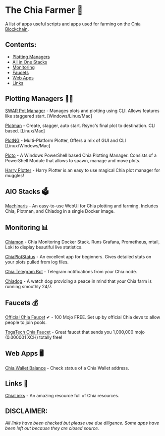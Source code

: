 # The Chia Farmer 🌱

A list of apps useful scripts and apps used for farming on the [Chia Blockchain](https://github.com/Chia-Network/chia-blockchain).

## Contents:
* [Plotting Managers](https://github.com/DazEB2/Chia-Farmer-Apps#plotting-managers-)
* [All in One Stacks](https://github.com/DazEB2/Chia-Farmer-Apps#aio-stacks-)
* [Monitoring](https://github.com/DazEB2/Chia-Farmer-Apps#monitoring-)
* [Faucets](https://github.com/DazEB2/Chia-Farmer-Apps#faucets-)
* [Web Apps](https://github.com/DazEB2/Chia-Farmer-Apps#web-apps-)
* [Links](https://github.com/DazEB2/Chia-Farmer-Apps#links-)

## Plotting Managers 👨‍🌾

[SWAR Pot Manager](https://github.com/swar/Swar-Chia-Plot-Manager) - Manages plots and plotting using CLI. Allows features like staggered start. [Windows/Linux/Mac]

[Plotman](https://github.com/ericaltendorf/plotman) - Create, stagger, auto start. Rsync's final plot to destination. CLI based. [Linux/Mac]

[PlotNG](https://github.com/maded2/plotng) - Multi-Platform Plotter, Offers a mix of GUI and CLI [Linux/Windows/Mac]

[Ploto](https://github.com/tydeno/Ploto) - A Windows PowerShell based Chia Plotting Manager. Consists of a PowerShell Module that allows to spawn, manage and move plots.

[Harry Plotter](https://github.com/abueide/harry-plotter) - Harry Plotter is an easy to use magical Chia plot manager for muggles!

## AIO Stacks 🗳

[Machinaris](https://github.com/guydavis/machinaris) - An easy-to-use WebUI for Chia plotting and farming. Includes Chia, Plotman, and Chiadog in a single Docker image.

## Monitoring 📊

[Chiamon](https://github.com/retzkek/chiamon) - Chia Monitoring Docker Stack. Runs Grafana, Prometheus, mtail, Loki to display beautiful live statistics.

[ChiaPlotStatus](https://github.com/grayfallstown/Chia-Plot-Status) - An excellent app for beginners. Gives detailed stats on your plots pulled from log files.

[Chia Telegram Bot](https://interchargers.com/chia-telegram-bot/) - Telegram notifications from your Chia node.

[Chiadog](https://github.com/martomi/chiadog) - A watch dog providing a peace in mind that your Chia farm is running smoothly 24/7.

## Faucets 💰

[Official Chia Faucet](https://faucet.chia.net/) ✔ - 100 Mojo FREE. Set up by official Chia devs to allow people to join pools.

[TogaTech Chia Faucet](https://chia.togatech.org/) - Great faucet that sends you 1,000,000 mojo (0.000001 XCH) totally free!

## Web Apps 🖥

[Chia Wallet Balance](https://chiawalletbalance.web.app/) - Check status of a Chia Wallet address.

## Links 🔗

[ChiaLinks](https://chialinks.com/) - An amazing resource full of Chia resources.

## DISCLAIMER: 
*All links have been checked but please use due diligence. Some apps have been left out because they are closed source.*



